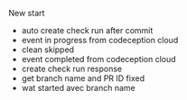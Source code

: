 New start

- auto create check run after commit
- event in progress from codeception cloud
- clean skipped
- event completed from codeception cloud
- create check run response
- get branch name and PR ID  fixed
- wat started avec branch name
